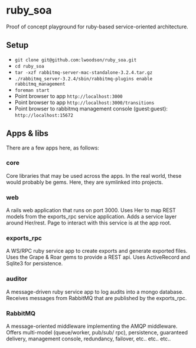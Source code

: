 ruby_soa
========

Proof of concept playground for ruby-based service-oriented architecture.

## Setup

* ```git clone git@github.com:lwoodson/ruby_soa.git```
* ```cd ruby_soa```
* ```tar -xzf rabbitmq-server-mac-standalone-3.2.4.tar.gz```
* ```./rabbitmq_server-3.2.4/sbin/rabbitmq-plugins enable rabbitmq_management```
* ```foreman start```
* Point browser to app ```http://localhost:3000```
* Point browser to app ```http://localhost:3000/transitions```
* Point browser to rabbitmq management console (guest:guest): ```http://localhost:15672```

## Apps & libs
There are a few apps here, as follows:

### core
Core libraries that may be used across the apps.  In the real world, these would probably be gems.  Here, they are symlinked into projects.

### web
A rails web application that runs on port 3000.  Uses Her to map REST models from the exports_rpc service application.  Adds a service layer around Her/rest.  Page to interact with this service is at the app root.

### exports_rpc
A WS/RPC ruby service app to create exports and generate exported files.  Uses the Grape & Roar gems to provide a REST api.  Uses ActiveRecord and Sqlite3 for persistence.

### auditor
A message-driven ruby service app to log audits into a mongo database.  Receives messages from RabbitMQ that are published by the exports_rpc.

### RabbitMQ
A message-oriented middleware implementing the AMQP middleware.  Offers multi-model (queue/worker, pub/sub/ rpc), persistence, guaranteed delivery, management console, redundancy, failover, etc.. etc.. etc..
